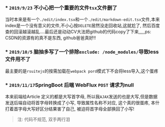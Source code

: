 ### * ```2019/9/23``` 不小心把一个重要的文件```tsx```文件删了

当时本来是有一个```./edit/index.tsx```和一个```./edit/markdown-edit.tsx```文件,本来index是一个没有意义的文件,不小心按```DELETE```居然没走回收站,这就尬了, 然后百度查的回滚越滚越乱....最后还是动动CV大法把github的代码copy了下来,,,,,ps: CSDN的资源有的真不是东西, github爸爸真好!!

### * ```2019/10/5``` 脑抽多写了一个排除```exclude: /node_modules/```导致less文件用不了

最主要的是```rsuitejs```的按需加载在```webpack pord```模式下不会将less导入,这个蛋疼

### * ```2019/11/17```SpringBoot 后端 WebFlux ```POST``` 请求为null

本来前端给Article 定义的都是大写首字母, 所以我```AJAX```发送的也是大写,但是数据发送后端自动将首字母转换成了小写,  导致属性名称不对应, 这个真的很蛋疼, 本什打着首字母大写好区分结果害了自己, 被迫将首字母全部换回了小写! 

>  注:  代码不规范, 双手两行泪
